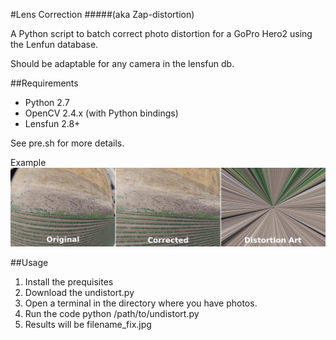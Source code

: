 #Lens Correction 
#####(aka Zap-distortion)

A Python script to batch correct photo distortion for a GoPro Hero2 using the Lenfun database. 

Should be adaptable for any camera in the lensfun db.

##Requirements
* Python 2.7
* OpenCV 2.4.x (with Python bindings)
* Lensfun 2.8+

See pre.sh for more details.

Example![Compare before and after photos](overview.png  "Before and After")

##Usage
1. Install the prequisites
1. Download the undistort.py
1. Open a terminal in the directory where you have photos.
1. Run the code
	python /path/to/undistort.py
1. Results will be filename_fix.jpg